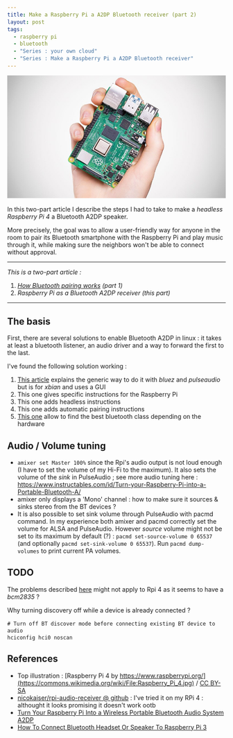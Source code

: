 ```yaml
---
title: Make a Raspberry Pi a A2DP Bluetooth receiver (part 2)
layout: post
tags:
  - raspberry pi
  - bluetooth
  - "Series : your own cloud"
  - "Series : Make a Raspberry Pi a A2DP Bluetooth receiver"
---
```


![Raspberry Pi 4 - https://www.raspberrypi.org / CC BY-SA (https://creativecommons.org/licenses/by-sa/4.0)](/assets/blog/3rdparty/pictures/800px-Raspberry_Pi_4.jpg)

In this two-part article I describe the steps I had to take to make a *headless Raspberry Pi 4* a Bluetooth A2DP speaker.

More precisely, the goal was to allow a user-friendly way for anyone in the room to pair its Bluetooth smartphone with the Raspberry Pi and play music through it, while making sure the neighbors won't be able to connect without approval.

---

*This is a two-part article :*
1. *[How Bluetooth pairing works](Make-RPi-bluetooth-receiver-part-1) (part 1)*
2. *Raspberry Pi as a Bluetooth A2DP receiver (this part)*

---

## The basis

First, there are several solutions to enable Bluetooth A2DP in linux : it takes at least a bluetooth listener, an audio driver and a way to forward the first to the last.

I've found the following solution working :

1. [This article](https://thecodeninja.net/2016/06/bluetooth-audio-receiver-a2dp-sink-with-raspberry-pi/) explains the generic way to do it with *bluez* and *pulseaudio* but is for *xbian* and uses a GUI
2. This one gives specific instructions for the Raspberry Pi
3. This one adds headless instructions
4. This one adds automatic pairing instructions
5. [This one](http://bluetooth-pentest.narod.ru/software/bluetooth_class_of_device-service_generator.html) allow to find the best bluetooth class depending on the hardware

## Audio / Volume tuning

- `amixer set Master 100%` since the Rpi's audio output is not loud enough (I have to set the volume of my Hi-Fi to the maximum). It also sets the volume of the *sink* in PulseAudio ; see more audio tuning here : https://www.instructables.com/id/Turn-your-Raspberry-Pi-into-a-Portable-Bluetooth-A/
- amixer only displays a 'Mono' channel : how to make sure it sources & sinks stereo from the BT devices ?
- It is also possible to set sink volume through PulseAudio with pacmd command. In my experience both amixer and pacmd correctly set the volume for ALSA and PulseAudio. However *source* volume might not be set to its maximum by default (?) : `pacmd set-source-volume 0 65537` (and optionally `pacmd set-sink-volume 0 65537`). Run `pacmd dump-volumes` to print current PA volumes.

## TODO

The problems described [here](http://youness.net/raspberry-pi/bluetooth-headset-raspberry-pi-3-ad2p-hsp) might not apply to Rpi 4 as it seems to have a *bcm2835* ?


Why turning discovery off while a device is already connected ?

    # Turn off BT discover mode before connecting existing BT device to audio
    hciconfig hci0 noscan


## References

- Top illustration : [Raspberry Pi 4 by https://www.raspberrypi.org/](https://commons.wikimedia.org/wiki/File:Raspberry_Pi_4.jpg) / [CC BY-SA](https://creativecommons.org/licenses/by-sa/4.0)
- [nicokaiser/rpi-audio-receiver @ github](https://github.com/nicokaiser/rpi-audio-receiver/blob/master/README.md) : I've tried it on my RPi 4 : althought it looks promising it doesn't work ootb
- [Turn Your Raspberry Pi Into a Wireless Portable Bluetooth Audio System A2DP](https://www.instructables.com/id/Turn-your-Raspberry-Pi-into-a-Portable-Bluetooth-A/)
- [How To Connect Bluetooth Headset Or Speaker To Raspberry Pi 3](http://youness.net/raspberry-pi/how-to-connect-bluetooth-headset-or-speaker-to-raspberry-pi-3)
